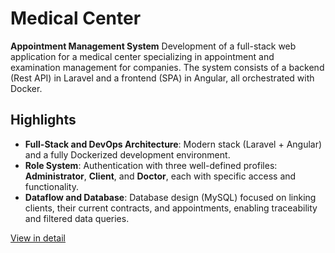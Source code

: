 # Medical Center

**Appointment Management System**
Development of a full-stack web application for a medical center specializing in appointment and examination management for companies. The system consists of a backend (Rest API) in Laravel and a frontend (SPA) in Angular, all orchestrated with Docker.

## Highlights
- **Full-Stack and DevOps Architecture**: Modern stack (Laravel + Angular) and a fully Dockerized development environment.
- **Role System**: Authentication with three well-defined profiles: **Administrator**, **Client**, and **Doctor**, each with specific access and functionality.
- **Dataflow and Database**: Database design (MySQL) focused on linking clients, their current contracts, and appointments, enabling traceability and filtered data queries.

[View in detail](proyectos/detalle.html?src=content/proyectos/centro-medico&title=Clinica%20M%C3%A9dico)